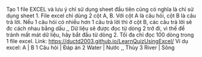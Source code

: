 Tạo 1 file EXCEL và lưu ý chỉ sử dụng sheet đầu tiên cũng có nghĩa là chỉ sử dụng sheet 1.
File excel chỉ dùng 2 cột A, B. Với cột A là câu hỏi, cột B là câu trả lời.
Nếu 1 câu hỏi có nhiều hơn 1 câu trả lời thì ở cột B, các câu trả lời sẽ đc cách nhau bằng dấu ,,
Dữ liệu sẽ được đọc từ dòng 2 trở đi, vì thế để tránh mất mát dữ liệu, hãy bắt đầu từ dòng 2. 
Tối đa chỉ đọc 100 dòng trong 1 file excel.
Link: https://ductd2003.github.io/LearnQuizUsingExcel/
Ví dụ excel:
          A     |    B
1      Câu hỏi  |  Đáp án
2      Water    | Nước ,, Thủy
3      River    | Sông
